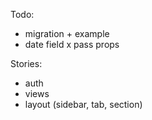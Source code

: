 Todo:
- migration + example
- date field
x pass props

Stories:
- auth
- views
- layout (sidebar, tab, section)
